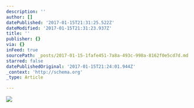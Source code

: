 ```yaml
---
description: ''
author: []
datePublished: '2017-01-15T21:31:25.522Z'
dateModified: '2017-01-15T21:31:23.937Z'
title: ''
publisher: {}
via: {}
inFeed: true
sourcePath: _posts/2017-01-15-1fafe451-7a8a-493c-998a-8162f0e5cd7d.md
starred: false
datePublishedOriginal: '2017-01-15T21:24:01.944Z'
_context: 'http://schema.org'
_type: Article

---
```

![](https://the-grid-user-content.s3-us-west-2.amazonaws.com/e4c1a18e-7088-4411-ad4c-62824ac64be5.jpg)